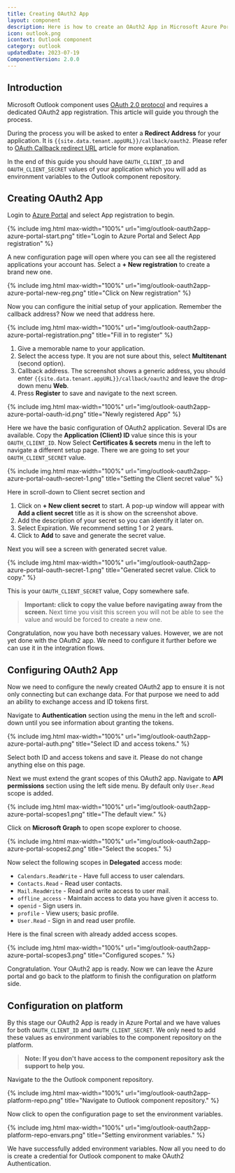 ```yaml
---
title: Creating OAuth2 App
layout: component
description: Here is how to create an OAuth2 App in Microsoft Azure Portal.
icon: outlook.png
icontext: Outlook component
category: outlook
updatedDate: 2023-07-19
ComponentVersion: 2.0.0
---
```


## Introduction

Microsoft Outlook component uses [OAuth 2.0 protocol](https://docs.microsoft.com/en-us/azure/active-directory/develop/active-directory-v2-protocols) and requires a dedicated OAuth2 app registration. This
article will guide you through the process.

During the process you will be asked to enter a **Redirect Address** for your application.
It is `{{site.data.tenant.appURL}}/callback/oauth2`. Please refer to
[OAuth Callback redirect URL](/guides/oauth-callback-redirect-url) article for
more explanation.

In the end of this guide you should have `OAUTH_CLIENT_ID` and `OAUTH_CLIENT_SECRET`
values of your application which you will add as environment variables to the Outlook
component repository.

## Creating OAuth2 App

Login to [Azure Portal](https://portal.azure.com) and select App registration to begin.

{% include img.html max-width="100%" url="img/outlook-oauth2app-azure-portal-start.png" title="Login to Azure Portal and Select App registration" %}

A new configuration page will open where you can see all the registered applications
your account has. Select a **+ New registration** to create a brand new one.

{% include img.html max-width="100%" url="img/outlook-oauth2app-azure-portal-new-reg.png" title="Click on New registration" %}

Now you can configure the initial setup of your application. Remember the callback
address? Now we need that address here.

{% include img.html max-width="100%" url="img/outlook-oauth2app-azure-portal-registration.png" title="Fill in to register" %}

1.  Give a memorable name to your application.
2.  Select the access type. It you are not sure about this, select **Multitenant** (second option).
3.  Callback address. The screenshot shows a generic address, you should enter `{{site.data.tenant.appURL}}/callback/oauth2` and leave the drop-down menu **Web**.
4.   Press **Register** to save and navigate to the next screen.

{% include img.html max-width="100%" url="img/outlook-oauth2app-azure-portal-oauth-id.png" title="Newly registered App" %}

Here we have the basic configuration of OAuth2 application. Several IDs are available.
Copy the **Application (Client) ID** value since this is your `OAUTH_CLIENT_ID`.
Now Select **Certificates & secrets** menu in the left to navigate a different setup
page. There we are going to set your `OAUTH_CLIENT_SECRET` value.

{% include img.html max-width="100%" url="img/outlook-oauth2app-azure-portal-oauth-secret-1.png" title="Setting the Client secret value" %}

Here in scroll-down to Client secret section and

1.  Click on **+ New client secret** to start. A pop-up window will appear with **Add a client secret** title as it is show on the screenshot above.
2.  Add the description of your secret so you can identify it later on.
3.  Select Expiration. We recommend setting 1 or 2 years.
4.  Click to **Add** to save and generate the secret value.

Next you will see a screen with generated secret value.

{% include img.html max-width="100%" url="img/outlook-oauth2app-azure-portal-oauth-secret-1.png" title="Generated secret value. Click to copy." %}

This is your `OAUTH_CLIENT_SECRET` value, Copy somewhere safe.

> **Important: click to copy the value before navigating away from the screen.** Next time you visit this screen you will not be able to see the value and would be forced to create a new one.

Congratulation, now you have both necessary values. However, we are not yet done
with the OAuth2 app. We need to configure it further before we can use it in the
integration flows.

## Configuring OAuth2 App

Now we need to configure the newly created OAuth2 app to ensure it is not only
connecting but can exchange data. For that purpose we need to add an ability to
exchange access and ID tokens first.

Navigate to **Authentication** section using the menu in the left and scroll-down
until you see information about granting the tokens.

{% include img.html max-width="100%" url="img/outlook-oauth2app-azure-portal-auth.png" title="Select ID and access tokens." %}

Select both ID and access tokens and save it. Please do not change anything else
on this page.

Next we must extend the grant scopes of this OAuth2 app. Navigate to
**API permissions** section using the left side menu. By default only `User.Read`
scope is added.

{% include img.html max-width="100%" url="img/outlook-oauth2app-azure-portal-scopes1.png" title="The default view." %}

Click on **Microsoft Graph** to open scope explorer to choose.

{% include img.html max-width="100%" url="img/outlook-oauth2app-azure-portal-scopes2.png" title="Select the scopes." %}

Now select the following scopes in **Delegated** access mode:

*   `Calendars.ReadWrite` - Have full access to user calendars.
*   `Contacts.Read` - Read user contacts.
*   `Mail.ReadWrite` - Read and write access to user mail.
*   `offline_access` - Maintain access to data you have given it access to.
*   `openid` - Sign users in.
*   `profile` - View users; basic profile.
*   `User.Read` - Sign in and read user profile.

Here is the final screen with already added access scopes.

{% include img.html max-width="100%" url="img/outlook-oauth2app-azure-portal-scopes3.png" title="Configured scopes." %}

Congratulation. Your OAuth2 app is ready. Now we can leave the Azure portal and go
back to the platform to finish the configuration on platform side.

## Configuration on platform

By this stage our OAuth2 App is ready in Azure Portal and we have values for both
`OAUTH_CLIENT_ID` and `OAUTH_CLIENT_SECRET`. We only need to add these values as
environment variables to the component repository on the platform.

> **Note: If you don't have access to the component repository ask the support to help you.**

Navigate to the the Outlook component repository.

{% include img.html max-width="100%" url="img/outlook-oauth2app-platform-repo.png" title="Navigate to Outlook component repository." %}

Now click to open the configuration page to set the environment variables.

{% include img.html max-width="100%" url="img/outlook-oauth2app-platform-repo-envars.png" title="Setting environment variables." %}

We have successfully added environment variables. Now all you need to do is create
a credential for Outlook component to make OAuth2 Authentication.

